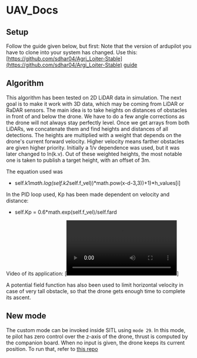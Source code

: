 # UAV_Docs

## Setup
Follow the guide given below, but first:
Note that the version of ardupilot you have to clone into your system has changed. Use this: [https://github.com/sdhar04/Agri_Loiter-Stable](https://github.com/sdhar04/Argi_Loiter-Stable)
[guide](https://docs.google.com/document/d/1ihAxgX1y3yRMqRnX1yWfk9WDaxZt8JmtFyEddi13SWw/edit?usp=sharing)

## Algorithm
This algorithm has been tested on 2D LiDAR data in simulation. The next goal is to make it work with 3D data, which may be coming from LiDAR or RaDAR sensors. 
The main idea is to take heights on distances of obstacles in front of and below the drone. We have to do a few angle corrections as the drone will not always stay perfectly level.
Once we get arrays from both LiDARs, we concatenate them and find heights and distances of all detections. 
The heights are multiplied with a weight that depends on the drone's current forward velocity. Higher velocity means farther obstacles are given higher priority. Initially a 1/v dependence was used, but it was later changed to ln(k.v).
Out of these weighted heights, the most notable one is taken to publish a target height, with an offset of 3m.

The equation used was
+ self.k1*math.log(self.k2*self.f_vel))*math.pow(x-d-3,3))+1)*h_values[i]


In the PID loop used, Kp has been made dependent on velocity and distance:
+ self.Kp = 0.6*math.exp(self.f_vel)/self.fard

Video of its application:
[![](https://github.com/cintlib/UAV_Docs/blob/main/alt_maintain8.mp4)]

A potential field function has also been used to limit horizontal velocity in case of very tall obstacle, so that the drone gets enough time to complete its ascent.

## New mode
The custom mode can be invoked inside SITL using `mode 29`.
In this mode, te pilot has zero control over the z-axis of the drone, thrust is computed by the companion board. When no input is given, the drone keeps its current position. 
To run that, refer to [this repo](https://github.com/neeraj12321/Ardupilot_Firmaware)

